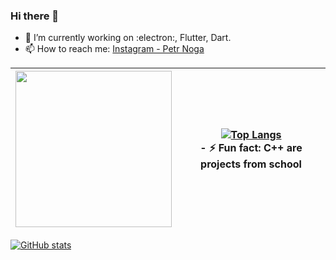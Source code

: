 ### Hi there 👋


- 🌱 I’m currently working on :electron:, Flutter, Dart.
- 📫 How to reach me: [Instagram - Petr Noga](https://www.instagram.com/petr_noga/)


| <img src="https://media.giphy.com/media/Q7SKqn3G97xpmfSOvG/giphy.gif" width="250" height="250"/>  | [![Top Langs](https://github-readme-stats.vercel.app/api/top-langs/?username=KeiShadow&layout=compact&theme=dark)](https://github.com/anuraghazra/github-readme-stats) <br /> - ⚡ Fun fact: C++ are projects from school  |
| ------------- | ------------- |



[![GitHub stats](https://github-readme-stats.vercel.app/api?username=KeiShadow&theme=dark)](https://github.com/anuraghazra/github-readme-stats)

<!--
**KeiShadow/keishadow** is a ✨ _special_ ✨ repository because its `README.md` (this file) appears on your GitHub profile.

Here are some ideas to get you started:
-- 🔭 I’m currently working on ...
-- 💬 Ask me about ...
-- 👯 I’m looking to collaborate on ...
-- 🤔 I’m looking for help with ...
-- 😄 Pronouns: ...
-- ...

